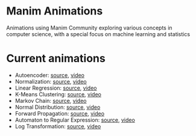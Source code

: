 # Manim Animations
Animations using Manim Community exploring various concepts in computer science, with a special focus on machine learning and statistics

# Current animations

- Autoencoder: [source](./src/autoencoder.py), [video](./videos/Autoencoder.mp4)
- Normalization: [source](./src/normalization.py), [video](./videos/Normalization.mp4)
- Linear Regression: [source](./src/linreg.py), [video](./videos/LinearRegression.mp4)
- K-Means Clustering: [source](./src/kmeans.py), [video](./videos/KMeans.mp4)
- Markov Chain: [source](./src/markov.py), [video](./videos/MarkovChain.mp4)
- Normal Distribution: [source](./src/normal.py), [video](./videos/NormalDistribution.mp4)
- Forward Propagation: [source](./src/forward_prop.py), [video](./videos/ForwardPropagation.mp4)
- Automaton to Regular Expression: [source](./src/automaton.py), [video](./videos/AutomatonToRegex.mp4)
- Log Transformation: [source](./src/log_transform.py), [video](./videos/LogTransform.mp4)
